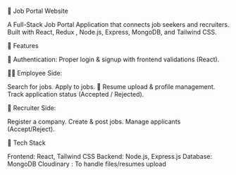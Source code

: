 🚀 Job Portal Website

A Full-Stack Job Portal Application that connects job seekers and recruiters. Built with React, Redux , Node.js, Express, MongoDB, and Tailwind CSS.

🔹 Features

🔑 Authentication: Proper login & signup with frontend validations (React).


👨‍💼 Employee Side:

Search for jobs.
Apply to jobs.
📄 Resume upload & profile management.
Track application status (Accepted / Rejected).



🏢 Recruiter Side:

Register a company.
Create & post jobs.
Manage applicants (Accept/Reject).


🔹 Tech Stack

Frontend: React, Tailwind CSS
Backend: Node.js, Express.js
Database: MongoDB
Cloudinary : To handle files/resumes upload
